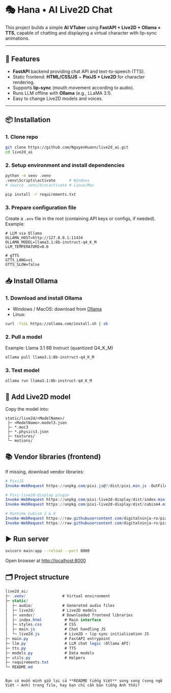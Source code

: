 # 🎭 Hana • AI Live2D Chat

This project builds a simple **AI VTuber** using **FastAPI + Live2D + Ollama + TTS**, capable of chatting and displaying a virtual character with lip-sync animations.

---

## 🚀 Features
- **FastAPI** backend providing chat API and text-to-speech (TTS).
- Static frontend: **HTML/CSS/JS** + **PixiJS + Live2D** for character rendering.
- Supports **lip-sync** (mouth movement according to audio).
- Runs LLM offline with **Ollama** (e.g., LLaMA 3.1).
- Easy to change Live2D models and voices.

---

## 📦 Installation

### 1. Clone repo
```bash
git clone https://github.com/NguyenHuann/live2d_ai.git
cd live2d_ai
````

### 2. Setup environment and install dependencies

```bash
python -m venv .venv
.venv\Scripts\activate      # Windows
# source .venv/bin/activate # Linux/Mac

pip install -r requirements.txt
```

### 3. Prepare configuration file

Create a `.env` file in the root (containing API keys or configs, if needed). Example:

```env
# LLM via Ollama
OLLAMA_HOST=http://127.0.0.1:11434
OLLAMA_MODEL=llama3.1:8b-instruct-q4_K_M
LLM_TEMPERATURE=0.6

# gTTS
GTTS_LANG=vi
GTTS_SLOW=false
```

## 📥 Install Ollama

### 1. Download and install Ollama

* Windows / MacOS: download from [Ollama](https://ollama.ai/download)
* Linux:

```bash
curl -fsSL https://ollama.com/install.sh | sh
```

### 2. Pull a model

Example: Llama 3.1 8B Instruct (quantized Q4\_K\_M)

```bash
ollama pull llama3.1:8b-instruct-q4_K_M
```

### 3. Test model

```bash
ollama run llama3.1:8b-instruct-q4_K_M
```

## 🎨 Add Live2D model

Copy the model into:

```php-template
static/live2d/<ModelName>/
 ├─ <ModelName>.model3.json
 ├─ *.moc3
 ├─ *.physics3.json
 ├─ textures/
 └─ motions/
```

## 📚 Vendor libraries (frontend)

If missing, download vendor libraries:

```powershell
# PixiJS
Invoke-WebRequest https://unpkg.com/pixi.js@7/dist/pixi.min.js -OutFile static/vendor/pixi/pixi.min.js

# Pixi-live2d-display plugin
Invoke-WebRequest https://unpkg.com/pixi-live2d-display/dist/index.min.js -OutFile static/vendor/live2d/index.min.js
Invoke-WebRequest https://unpkg.com/pixi-live2d-display/dist/cubism4.min.js -OutFile static/vendor/live2d/cubism4.min.js

# Runtime Cubism 2 & 4
Invoke-WebRequest https://raw.githubusercontent.com/digitalninja-ro/pixi-live2d-display/master/demo/lib/live2d.min.js -OutFile static/vendor/live2d/live2d.min.js
Invoke-WebRequest https://raw.githubusercontent.com/digitalninja-ro/pixi-live2d-display/master/demo/lib/live2dcubismcore.min.js -OutFile static/vendor/live2d/live2dcubismcore.min.js
```

## ▶️ Run server

```bash
uvicorn main:app --reload --port 8000
```

Open browser at [http://localhost:8000](http://localhost:8000)

## 🗂️ Project structure

```csharp
live2d_ai/
├─ .venv/                # Virtual environment
├─ static/
│  ├─ audio/             # Generated audio files
│  ├─ live2d/            # Live2D models
│  ├─ vendor/            # Downloaded frontend libraries
│  ├─ index.html          # Main interface
│  ├─ styles.css          # CSS
│  ├─ main.js             # Chat handling JS
│  └─ live2d.js           # Live2D + lip-sync initialization JS
├─ main.py                # FastAPI entrypoint
├─ llm.py                 # LLM chat logic (Ollama API)
├─ tts.py                 # TTS
├─ models.py              # Data models
├─ utils.py               # Helpers
├─ requirements.txt
└─ README.md
```

```

Bạn có muốn mình giữ lại cả **README tiếng Việt** song song (song ngữ Việt – Anh) trong file, hay bạn chỉ cần bản tiếng Anh thôi?
```
